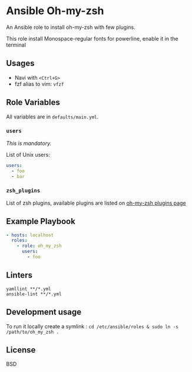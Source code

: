 # Ansible Oh-my-zsh

An Ansible role to install oh-my-zsh with few plugins.

This role install Monospace-regular fonts for powerline, enable it in the terminal

## Usages
- Navi with `<Ctrl+G>`
- fzf alias to vim: `vfzf`

## Role Variables

All variables are in `defaults/main.yml`.

### `users`

_This is mandatory._

List of Unix users:
```yaml
users:
  - foo
  - bar
```

### `zsh_plugins`

List of zsh plugins, available plugins are listed on [oh-my-zsh plugins page](https://github.com/robbyrussell/oh-my-zsh/wiki/Plugins)

## Example Playbook

```yaml
- hosts: localhost
  roles:
    - role: oh_my_zsh
      users:
        - foo
```

## Linters
```shell
yamllint **/*.yml
ansible-lint **/*.yml
```

## Development usage
To run it locally create a symlink : `cd /etc/ansible/roles & sudo ln -s /path/to/oh_my_zsh .`

## License

BSD
